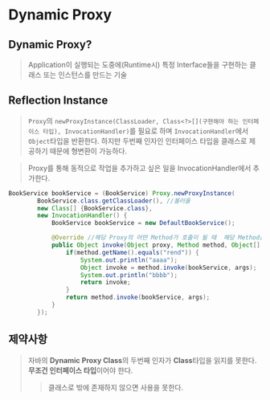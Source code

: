 # Dynamic Proxy

## Dynamic Proxy?

> Application이 실행되는 도중에(Runtime시) 특정 Interface들을 구현하는 클래스 또는 인스턴스를 만드는 기술

## Reflection Instance

> `Proxy`의 `newProxyInstance(ClassLoader, Class<?>[](구현해야 하는 인터페이스 타입), InvocationHandler)`를 필요로 하며 `InvocationHandler`에서 `Object`타입을 반환한다.
> 하지만 두번째 인자인 인터페이스 타입을 클래스로 제공하기 때문에 형변환이 가능하다.

> Proxy를 통해 동적으로 작업을 추가하고 싶은 일을 InvocationHandler에서 추가한다.

```java
BookService bookService = (BookService) Proxy.newProxyInstance(
		BookService.class.getClassLoader(), //불러올
		new Class[] {BookService.class},
		new InvocationHandler() {
			BookService bookService = new DefaultBookService();

			@Override //해당 Proxy의 어떤 Method가 호출이 될 때  해당 Method를 어떻게 처리할 지
			public Object invoke(Object proxy, Method method, Object[] args) throws Throwable {
				if(method.getName().equals("rend")) {
					System.out.println("aaaa");
					Object invoke = method.invoke(bookService, args);
					System.out.println("bbbb");
					return invoke;
				}
				return method.invoke(bookService, args);
			}
		});
```

## 제약사항

> 자바의 **Dynamic Proxy Class**의 두번째 인자가 **Class**타입을 읽지를 못한다. **무조건 인터페이스 타입**이어야 한다.
>
> > 클래스로 밖에 존재하지 않으면 사용을 못한다.

